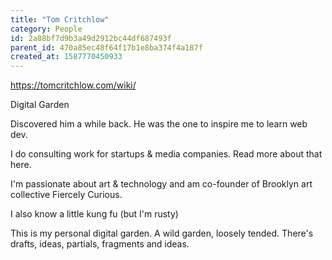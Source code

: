 ```yaml
---
title: "Tom Critchlow"
category: People
id: 2a88bf7d9b3a49d2912bc44df687493f
parent_id: 470a85ec48f64f17b1e8ba374f4a187f
created_at: 1587770450933
---
```


https://tomcritchlow.com/wiki/

Digital Garden

Discovered him a while back. He was the one to inspire me to learn web dev.

I do consulting work for startups & media companies. Read more about that here.

I'm passionate about art & technology and am co-founder of Brooklyn art collective Fiercely Curious.

I also know a little kung fu (but I'm rusty)

This is my personal digital garden. A wild garden, loosely tended. There's drafts, ideas, partials, fragments and ideas.
                